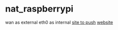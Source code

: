 # nat_raspberrypi
wan as external eth0 as internal
[site to push](https://learn.sparkfun.com/tutorials/setting-up-a-raspberry-pi-3-as-an-access-point/enable-packet-forwarding)
[website](https://serverfault.com/questions/564866/how-to-set-up-linux-server-as-a-router-with-nat)
